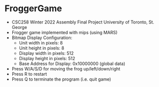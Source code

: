 # FroggerGame
* CSC258 Winter 2022 Assembly Final Project University of Toronto, St. George
* Frogger game implemented with mips (using MARS)
* Bitmap Display Configuration:
  - Unit width in pixels: 8
  - Unit height in pixels: 8
  - Display width in pixels: 512
  - Display height in pixels: 512
  - Base Address for Display: 0x10000000 (global data)
* Press W/A/S/D for moving the frog up/left/down/right
* Press R to restart
* Press Q to terminate the program (i.e. quit game)
